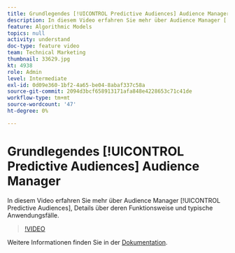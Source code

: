 ```yaml
---
title: Grundlegendes [!UICONTROL Predictive Audiences] Audience Manager
description: In diesem Video erfahren Sie mehr über Audience Manager [!UICONTROL Predictive Audiences], Details über deren Funktionsweise und typische Anwendungsfälle.
feature: Algorithmic Models
topics: null
activity: understand
doc-type: feature video
team: Technical Marketing
thumbnail: 33629.jpg
kt: 4938
role: Admin
level: Intermediate
exl-id: 0d09e360-1bf2-4a65-be04-8abaf337c58a
source-git-commit: 2094d3bcf658913171afa848e4228653c71c41de
workflow-type: tm+mt
source-wordcount: '47'
ht-degree: 0%

---
```


# Grundlegendes [!UICONTROL Predictive Audiences] Audience Manager

In diesem Video erfahren Sie mehr über Audience Manager [!UICONTROL Predictive Audiences], Details über deren Funktionsweise und typische Anwendungsfälle.

>[!VIDEO](https://video.tv.adobe.com/v/36660/?quality=12&captions=ger)

Weitere Informationen finden Sie in der [Dokumentation](https://experienceleague.adobe.com/docs/audience-manager/user-guide/features/algorithmic-models/predictive-audiences/predictive-audiences.html?lang=de).
